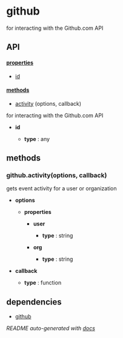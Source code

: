 # github

for interacting with the Github.com API

## API

#### [properties](#github-properties)

  - [id](#github-properties-id)


#### [methods](#github-methods)

  - [activity](#github-methods-activity) (options, callback)


for interacting with the Github.com API

- **id** 

  - **type** : any


<a name="github-methods"></a> 

## methods 

<a name="github-methods-activity"></a> 

### github.activity(options, callback)

gets event activity for a user or organization

- **options** 

  - **properties**

    - **user** 

      - **type** : string

    - **org** 

      - **type** : string

- **callback** 

  - **type** : function


## dependencies 
- [github](http://npmjs.org/package/github)

*README auto-generated with [docs](https://github.com/bigcompany/resources/tree/master/docs)*